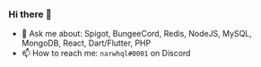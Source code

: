 ### Hi there 👋

- 💬 Ask me about: Spigot, BungeeCord, Redis, NodeJS, MySQL, MongoDB, React, Dart/Flutter, PHP
- 📫 How to reach me: `narwhql#0001` on Discord
